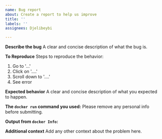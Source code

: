 ```yaml
---
name: Bug report
about: Create a report to help us improve
title: ''
labels: ''
assignees: Djelibeybi

---
```


**Describe the bug**
A clear and concise description of what the bug is.

**To Reproduce**
Steps to reproduce the behavior:
1. Go to '...'
2. Click on '....'
3. Scroll down to '....'
4. See error

**Expected behavior**
A clear and concise description of what you expected to happen.

**The `docker run` command you used:**
Please remove any personal info before submitting.

**Output from `docker Info`:**

**Additional context**
Add any other context about the problem here.
